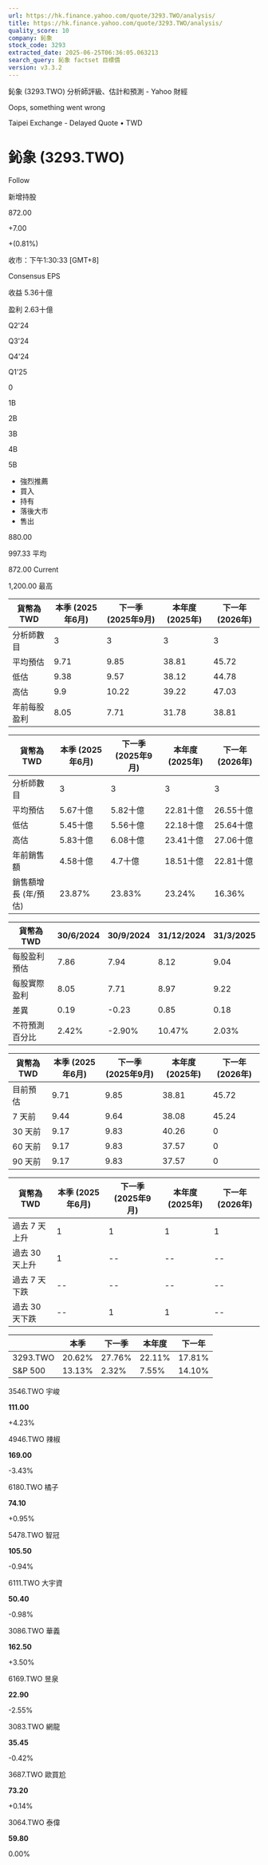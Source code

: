 ```yaml
---
url: https://hk.finance.yahoo.com/quote/3293.TWO/analysis/
title: https://hk.finance.yahoo.com/quote/3293.TWO/analysis/
quality_score: 10
company: 鈊象
stock_code: 3293
extracted_date: 2025-06-25T06:36:05.063213
search_query: 鈊象 factset 目標價
version: v3.3.2
---
```


鈊象 (3293.TWO) 分析師評級、估計和預測 - Yahoo 財經


Oops, something went wrong

 

Taipei Exchange - Delayed Quote • TWD 

# 鈊象 (3293.TWO)

Follow

 

新增持股

872.00

+7.00

+(0.81%)

收市：下午1:30:33 [GMT+8]

Consensus EPS

收益 5.36十億

盈利 2.63十億

Q2'24

Q3'24

Q4'24

Q1'25

0

1B

2B

3B

4B

5B

* 強烈推薦
* 買入
* 持有
* 落後大市
* 售出

880.00

997.33 平均

872.00 Current

1,200.00 最高

| 貨幣為TWD | 本季 (2025年6月) | 下一季 (2025年9月) | 本年度 (2025年) | 下一年 (2026年) |
| --- | --- | --- | --- | --- |
| 分析師數目 | 3 | 3 | 3 | 3 |
| 平均預估 | 9.71 | 9.85 | 38.81 | 45.72 |
| 低估 | 9.38 | 9.57 | 38.12 | 44.78 |
| 高估 | 9.9 | 10.22 | 39.22 | 47.03 |
| 年前每股盈利 | 8.05 | 7.71 | 31.78 | 38.81 |

| 貨幣為TWD | 本季 (2025年6月) | 下一季 (2025年9月) | 本年度 (2025年) | 下一年 (2026年) |
| --- | --- | --- | --- | --- |
| 分析師數目 | 3 | 3 | 3 | 3 |
| 平均預估 | 5.67十億 | 5.82十億 | 22.81十億 | 26.55十億 |
| 低估 | 5.45十億 | 5.56十億 | 22.18十億 | 25.64十億 |
| 高估 | 5.83十億 | 6.08十億 | 23.41十億 | 27.06十億 |
| 年前銷售額 | 4.58十億 | 4.7十億 | 18.51十億 | 22.81十億 |
| 銷售額增長 (年/預估) | 23.87% | 23.83% | 23.24% | 16.36% |

| 貨幣為TWD | 30/6/2024 | 30/9/2024 | 31/12/2024 | 31/3/2025 |
| --- | --- | --- | --- | --- |
| 每股盈利預估 | 7.86 | 7.94 | 8.12 | 9.04 |
| 每股實際盈利 | 8.05 | 7.71 | 8.97 | 9.22 |
| 差異 | 0.19 | -0.23 | 0.85 | 0.18 |
| 不符預測百分比 | 2.42% | -2.90% | 10.47% | 2.03% |

| 貨幣為TWD | 本季 (2025年6月) | 下一季 (2025年9月) | 本年度 (2025年) | 下一年 (2026年) |
| --- | --- | --- | --- | --- |
| 目前預估 | 9.71 | 9.85 | 38.81 | 45.72 |
| 7 天前 | 9.44 | 9.64 | 38.08 | 45.24 |
| 30 天前 | 9.17 | 9.83 | 40.26 | 0 |
| 60 天前 | 9.17 | 9.83 | 37.57 | 0 |
| 90 天前 | 9.17 | 9.83 | 37.57 | 0 |

| 貨幣為TWD | 本季 (2025年6月) | 下一季 (2025年9月) | 本年度 (2025年) | 下一年 (2026年) |
| --- | --- | --- | --- | --- |
| 過去 7 天上升 | 1 | 1 | 1 | 1 |
| 過去 30 天上升 | 1 | -- | -- | -- |
| 過去 7 天下跌 | -- | -- | -- | -- |
| 過去 30 天下跌 | -- | 1 | 1 | -- |

|  | 本季 | 下一季 | 本年度 | 下一年 |
| --- | --- | --- | --- | --- |
| 3293.TWO | 20.62% | 27.76% | 22.11% | 17.81% |
| S&P 500 | 13.13% | 2.32% | 7.55% | 14.10% |

3546.TWO  宇峻

**111.00**

+4.23%

4946.TWO  辣椒

**169.00**

-3.43%

6180.TWO  橘子

**74.10**

+0.95%

5478.TWO  智冠

**105.50**

-0.94%

6111.TWO  大宇資

**50.40**

-0.98%

3086.TWO  華義

**162.50**

+3.50%

6169.TWO  昱泉

**22.90**

-2.55%

3083.TWO  網龍

**35.45**

-0.42%

3687.TWO  歐買尬

**73.20**

+0.14%

3064.TWO  泰偉

**59.80**

0.00%